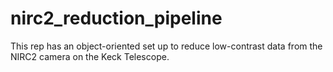 # nirc2_reduction_pipeline
This rep has an object-oriented set up to reduce low-contrast data from the NIRC2 camera on the Keck Telescope.

